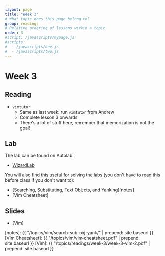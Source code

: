 ```yaml
---
layout: page
title: "Week 3"
# What topic does this page belong to?
group: readings
# Relative ordering of lessons within a topic
order: 3
#script: /javascripts/mypage.js
#scripts:
#  - /javascripts/one.js
#  - /javascripts/two.js
---
```


# Week 3

## Reading

- `vimtutor`
  - Same as last week: run `vimtutor` from Andrew
  - Complete lesson 3 onwards
  - There's a lot of stuff here, remember that memorization is not the goal!

## Lab

The lab can be found on Autolab:

- [WizardLab](https://autolab.andrew.cmu.edu/courses/07131-f20/assessments/wizardlab)

You will also find this useful for solving the labs (you don't have to
read this before class if you don't want to):

- [Searching, Substituting, Text Objects, and Yanking][notes]
- [Vim Cheatsheet]

## Slides

- [Vim]

[notes]: {{ "/topics/vim/search-sub-obj-yank/" | prepend: site.baseurl }}
[Vim Cheatsheet]: {{ "/topics/vim/vim-cheatsheet.pdf" | prepend: site.baseurl }}
[Vim]: {{ "/topics/readings/week-3/week-3-vim-2.pdf" | prepend: site.baseurl }}

